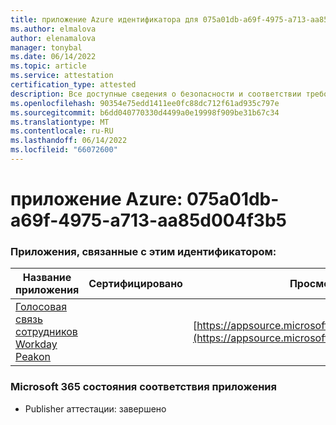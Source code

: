 ```yaml
---
title: приложение Azure идентификатора для 075a01db-a69f-4975-a713-aa85d004f3b5
ms.author: elmalova
author: elenamalova
manager: tonybal
ms.date: 06/14/2022
ms.topic: article
ms.service: attestation
certification_type: attested
description: Все доступные сведения о безопасности и соответствии требованиям для 075a01db-a69f-4975-a713-aa85d004f3b5.
ms.openlocfilehash: 90354e75edd1411ee0fc88dc712f61ad935c797e
ms.sourcegitcommit: b6dd040770330d4499a0e19998f909be31b67c34
ms.translationtype: MT
ms.contentlocale: ru-RU
ms.lasthandoff: 06/14/2022
ms.locfileid: "66072600"
---
```

# <a name="azure-app-id-075a01db-a69f-4975-a713-aa85d004f3b5"></a>приложение Azure: 075a01db-a69f-4975-a713-aa85d004f3b5


### <a name="apps-associated-with-this-id"></a>Приложения, связанные с этим идентификатором:
| **Название приложения** | **Сертифицировано** | **Просмотр в AppSource** |
|--------------|---------------|-----------------------|
| [Голосовая связь сотрудников Workday Peakon](../forward/WA200003453.md) |  | [https://appsource.microsoft.com/product/office/WA200003453](https://appsource.microsoft.com/product/office/WA200003453) |

### <a name="microsoft-365-app-compliance-status"></a>Microsoft 365 состояния соответствия приложения
- Publisher аттестации: завершено
